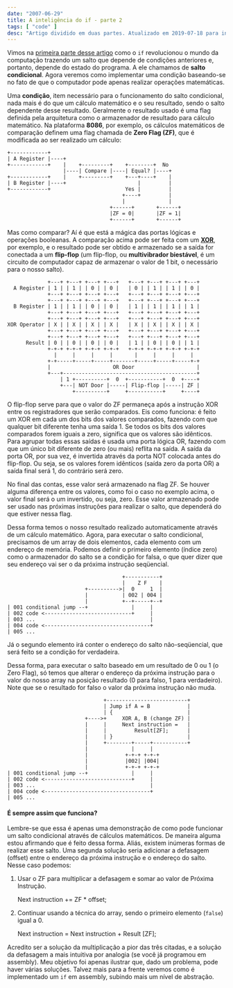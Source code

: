 ```yaml
---
date: "2007-06-29"
title: A inteligência do if - parte 2
tags: [ "code" ]
desc: "Artigo dividido em duas partes. Atualizado em 2019-07-18 para inclusão no Livro do Caloni."
---
```

Vimos na [primeira parte desse artigo](http://www.caloni.com.br/a-inteligencia-do-if-parte-1) como o `if` revolucionou o mundo da computação trazendo um salto que depende de condições anteriores e, portanto, depende do estado do programa. A ele chamamos de **salto condicional**. Agora veremos como implementar uma condição baseando-se no fato de que o computador pode apenas realizar operações matemáticas.

Uma **condição**, item necessário para o funcionamento do salto condicional, nada mais é do que um cálculo matemático e o seu resultado, sendo o salto dependente desse resultado. Geralmente o resultado usado é uma flag definida pela arquitetura como o armazenador de resultado para cálculo matemático. Na plataforma **8086**, por exemplo, os cálculos matemáticos de comparação definem uma flag chamada de **Zero Flag (ZF)**, que é modificada ao ser realizado um cálculo:

    +------------+
    | A Register |----+
    +------------+    |    +---------+    +--------+  No
                      |----| Compare |----| Equal? |----+
    +------------+    |    +---------+    +---+----+    |
    | B Register |----+                       |         |
    +------------+                        Yes |         |
                                         +----+         |
                                         |              |
                                     +------+       +------+
                                     |ZF = 0|       |ZF = 1|
                                     +------+       +------+

Mas como comparar? Aí é que está a mágica das portas lógicas e operações booleanas. A comparação acima pode ser feita com um [**XOR**](https://pt.wikipedia.org/wiki/Porta_XOR), por exemplo, e o resultado pode ser obtido e armazenado se a saída for conectada a um **flip-flop** (um flip-flop, ou **multivibrador biestável**, é um circuito de computador capaz de armazenar o valor de 1 bit, o necessário para o nosso salto).

                 +---+ +---+ +---+ +---+   +---+ +---+ +---+ +---+
      A Register | 1 | | 1 | | 0 | | 0 |   | 0 | | 1 | | 1 | | 0 |
                 +---+ +---+ +---+ +---+   +---+ +---+ +---+ +---+
                 +---+ +---+ +---+ +---+   +---+ +---+ +---+ +---+
      B Register | 1 | | 1 | | 0 | | 0 |   | 1 | | 1 | | 1 | | 1 |
                 +---+ +---+ +---+ +---+   +---+ +---+ +---+ +---+
                 +---+ +---+ +---+ +---+   +---+ +---+ +---+ +---+
    XOR Operator | X | | X | | X | | X |   | X | | X | | X | | X |
                 +---+ +---+ +---+ +---+   +---+ +---+ +---+ +---+
                 +---+ +---+ +---+ +---+   +---+ +---+ +---+ +---+
          Result | 0 | | 0 | | 0 | | 0 |   | 1 | | 0 | | 0 | | 1 |
                 +-+-+ +-+-+ +-+-+ +-+-+   +-+-+ +-+-+ +-+-+ +-+-+
                   |     |     |     |       |     |     |     |
                 +-+-----+-----+-----+-------+-----+-----+-----+-+     
                 |                    OR Door                    |
                 +---+-------------------------------------------+     
                     | 1 +----------+  0  +-----------+  0  +----+
                     +---| NOT Door |-----| Flip-flop |-----| ZF |
                         +----------+     +-----------+     +----+

O flip-flop serve para que o valor do ZF permaneça após a instrução XOR entre os registradores que serão comparados. Eis como funciona: é feito um XOR em cada um dos bits dos valores comparados, fazendo com que qualquer bit diferente tenha uma saída 1. Se todos os bits dos valores comparados forem iguais a zero, significa que os valores são idênticos. Para agrupar todas essas saídas é usada uma porta lógica OR, fazendo com que um único bit diferente de zero (ou mais) reflita na saída. A saída da porta OR, por sua vez, é invertida através da porta NOT colocada antes do flip-flop. Ou seja, se os valores forem idênticos (saída zero da porta OR) a saída final será 1, do contrário será zero.

No final das contas, esse valor será armazenado na flag ZF. Se houver alguma diferença entre os valores, como foi o caso no exemplo acima, o valor final será o um invertido, ou seja, zero. Esse valor armazenado pode ser usado nas próximas instruções para realizar o salto, que dependerá do que estiver nessa flag.

Dessa forma temos o nosso resultado realizado automaticamente através de um cálculo matemático. Agora, para executar o salto condicional, precisamos de um array de dois elementos, cada elemento com um endereço de memória. Podemos definir o primeiro elemento (índice zero) como o armazenador do salto se a condição for falsa, o que quer dizer que seu endereço vai ser o da próxima instrução seqüencial.

                                         +-----------+
                                         |    Z F    |
                             +---------->|  0     1  |
                             |           | 002 | 004 |
                             |           +--+-----+--+
    | 001 conditional jump --+              |     |
    | 002 code <----------------------------+     |
    | 003 ...                                     |
    | 004 code <----------------------------------+
    | 005 ...              

Já o segundo elemento irá conter o endereço do salto não-seqüencial, que será feito se a condição for verdadeira.

Dessa forma, para executar o salto baseado em um resultado de 0 ou 1 (o Zero Flag), só temos que alterar o endereço da próxima instrução para o valor do nosso array na posição resultado (0 para falso, 1 para verdadeiro). Note que se o resultado for falso o valor da próxima instrução não muda.

                                   +--------------------------+
                                   | Jump if A = B            |
                                   | {                        |
                             +---->+     XOR A, B (change ZF) |
                             |     |     Next instruction =   |
                             |     |         Result[ZF];      |
                             |     | }                        |
                             |     +--------+-----+-----------+
                             |              |     |
                             |            +-+-+ +-+-+
                             |            |002| |004|
                             |            +-+-+ +-+-+
    | 001 conditional jump --+              |     |
    | 002 code <----------------------------+     |
    | 003 ...                                     |
    | 004 code <----------------------------------+
    | 005 ...              

#### É sempre assim que funciona?

Lembre-se que essa é apenas uma demonstração de como pode funcionar um salto condicional através de cálculos matemáticos. De maneira alguma estou afirmando que é feito dessa forma. Aliás, existem inúmeras formas de realizar esse salto. Uma segunda solução seria adicionar a defasagem (offset) entre o endereço da próxima instrução e o endereço do salto. Nesse caso podemos:

1. Usar o ZF para multiplicar a defasagem e somar ao valor de Próxima Instrução.

    Next instruction += ZF * offset;

2. Continuar usando a técnica do array, sendo o primeiro elemento (`false`) igual a 0.

    Next instruction = Next instruction + Result [ZF];

Acredito ser a solução da multiplicação a pior das três citadas, e a solução da defasagem a mais intuitiva por analogia (se você já programou em assembly). Meu objetivo foi apenas ilustrar que, dado um problema, pode haver várias soluções. Talvez mais para a frente veremos como é implementado um `if` em assembly, subindo mais um nível de abstração.


